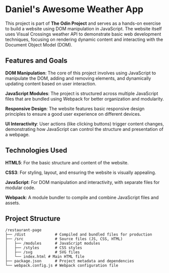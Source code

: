 # Daniel's Awesome Weather App

This project is part of **The Odin Project** and serves as a hands-on exercise to build a website using DOM manipulation in JavaScript. The website itself uses Visual Crossings weather API to demonstrate basic web development techniques, focusing on rendering dynamic content and interacting with the Document Object Model (DOM).

## Features and Goals

**DOM Manipulation**: The core of this project involves using JavaScript to manipulate the DOM, adding and removing elements, and dynamically updating content based on user interaction.

**JavaScript Modules**: The project is structured across multiple JavaScript files that are bundled using Webpack for better organization and modularity.

**Responsive Design**: The website features basic responsive design principles to ensure a good user experience on different devices.

**UI Interactivity**: User actions (like clicking buttons) trigger content changes, demonstrating how JavaScript can control the structure and presentation of a webpage.

## Technologies Used

**HTML5**: For the basic structure and content of the website.

**CSS3**: For styling, layout, and ensuring the website is visually appealing.

**JavaScript**: For DOM manipulation and interactivity, with separate files for modular code.

**Webpack**: A module bundler to compile and combine JavaScript files and assets.

## Project Structure

```
/restaurant-page
├── /dist             # Compiled and bundled files for production
├── /src              # Source files (JS, CSS, HTML)
│   ├── /modules      # JavaScript modules
│   ├── /styles       # CSS styles
│   ├── /svg          # SVG files
│   └── index.html # Main HTML file
├── package.json      # Project metadata and dependencies
└── webpack.config.js # Webpack configuration file
```
